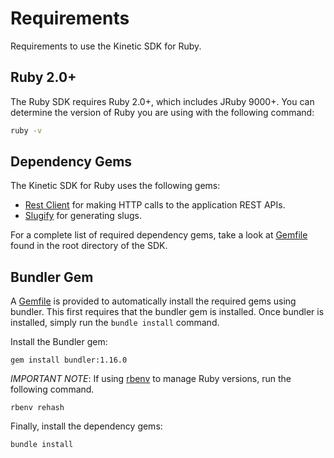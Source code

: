 # Requirements

Requirements to use the Kinetic SDK for Ruby.

## Ruby 2.0+

The Ruby SDK requires Ruby 2.0+, which includes JRuby 9000+.  You can determine the version of Ruby you are using with the following command:

```bash
ruby -v
```

## Dependency Gems

The Kinetic SDK for Ruby uses the following gems:

- [Rest Client](https://github.com/rest-client/rest-client) for making HTTP calls to the application REST APIs.
- [Slugify](https://github.com/Slicertje/Slugify) for generating slugs.

For a complete list of required dependency gems, take a look at [Gemfile](./Gemfile) found in the root directory of the SDK.

## Bundler Gem

A [Gemfile](./Gemfile) is provided to automatically install the required gems using bundler.  This first requires that the bundler gem is installed.  Once bundler is installed, simply run the `bundle install` command.

Install the Bundler gem:

    gem install bundler:1.16.0

*IMPORTANT NOTE*: If using [rbenv](https://github.com/rbenv/rbenv) to manage Ruby versions, run the following command.

    rbenv rehash

Finally, install the dependency gems:

    bundle install
